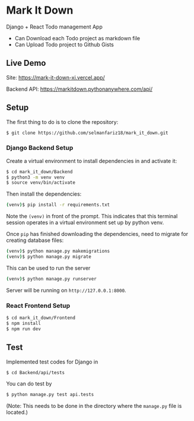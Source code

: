 # Mark It Down

Django + React Todo management App

- Can Download each Todo project as markdown file
- Can Upload Todo project to Github Gists

## Live Demo

Site: <a href="https://mark-it-down-xi.vercel.app/" target="_blank" rel="noopener noreferrer">https://mark-it-down-xi.vercel.app/</a>

Backend API: <a href="https://markitdown.pythonanywhere.com/api/" target="_blank" rel="noopener noreferrer">https://markitdown.pythonanywhere.com/api/</a>

## Setup

The first thing to do is to clone the repository:

```sh
$ git clone https://github.com/selmanfariz18/mark_it_down.git
```

### Django Backend Setup

Create a virtual environment to install dependencies in and activate it:

```sh
$ cd mark_it_down/Backend
$ python3 -m venv venv
$ source venv/bin/activate
```

Then install the dependencies:

```sh
(venv)$ pip install -r requirements.txt
```

Note the `(venv)` in front of the prompt. This indicates that this terminal
session operates in a virtual environment set up by python venv.

Once `pip` has finished downloading the dependencies, need to migrate for creating database files:

```sh
(venv)$ python manage.py makemigrations
(venv)$ python manage.py migrate
```

This can be used to run the server

```sh
(venv)$ python manage.py runserver
```

Server will be running on `http://127.0.0.1:8000`.

### React Frontend Setup

```sh
$ cd mark_it_down/Frontend
$ npm install
$ npm run dev
```

## Test

Implemented test codes for Django in

```sh
$ cd Backend/api/tests
```

You can do test by

```sh
$ python manage.py test api.tests
```

(Note: This needs to be done in the directory where the `manage.py` file is located.)
